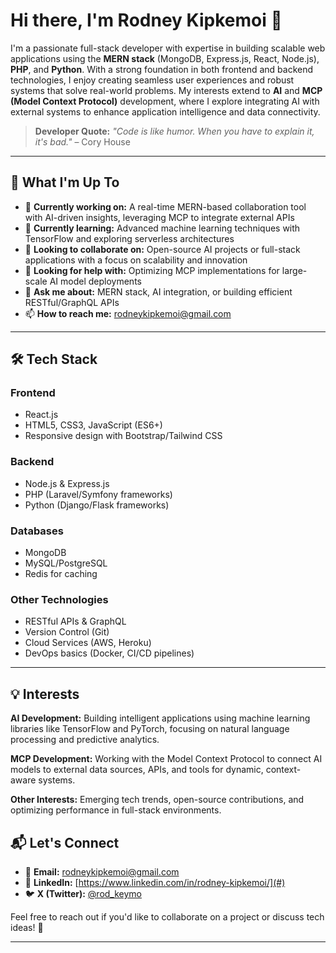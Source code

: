 # Hi there, I'm Rodney Kipkemoi 👋

I'm a passionate full-stack developer with expertise in building scalable web applications using the **MERN stack** (MongoDB, Express.js, React, Node.js), **PHP**, and **Python**. With a strong foundation in both frontend and backend technologies, I enjoy creating seamless user experiences and robust systems that solve real-world problems. My interests extend to **AI** and **MCP (Model Context Protocol)** development, where I explore integrating AI with external systems to enhance application intelligence and data connectivity.

> **Developer Quote:** *"Code is like humor. When you have to explain it, it's bad."* – Cory House

---

## 🚀 What I'm Up To

- 🔭 **Currently working on:** A real-time MERN-based collaboration tool with AI-driven insights, leveraging MCP to integrate external APIs
- 🌱 **Currently learning:** Advanced machine learning techniques with TensorFlow and exploring serverless architectures
- 👯 **Looking to collaborate on:** Open-source AI projects or full-stack applications with a focus on scalability and innovation
- 🤔 **Looking for help with:** Optimizing MCP implementations for large-scale AI model deployments
- 💬 **Ask me about:** MERN stack, AI integration, or building efficient RESTful/GraphQL APIs
- 📫 **How to reach me:** rodneykipkemoi@gmail.com

---

## 🛠️ Tech Stack

### Frontend
- React.js
- HTML5, CSS3, JavaScript (ES6+)
- Responsive design with Bootstrap/Tailwind CSS

### Backend
- Node.js & Express.js
- PHP (Laravel/Symfony frameworks)
- Python (Django/Flask frameworks)

### Databases
- MongoDB
- MySQL/PostgreSQL
- Redis for caching

### Other Technologies
- RESTful APIs & GraphQL
- Version Control (Git)
- Cloud Services (AWS, Heroku)
- DevOps basics (Docker, CI/CD pipelines)

---

## 💡 Interests

**AI Development:** Building intelligent applications using machine learning libraries like TensorFlow and PyTorch, focusing on natural language processing and predictive analytics.

**MCP Development:** Working with the Model Context Protocol to connect AI models to external data sources, APIs, and tools for dynamic, context-aware systems.

**Other Interests:** Emerging tech trends, open-source contributions, and optimizing performance in full-stack environments.


## 📬 Let's Connect

- 📧 **Email:** rodneykipkemoi@gmail.com
- 💼 **LinkedIn:** [https://www.linkedin.com/in/rodney-kipkemoi/](#)
- 🐦 **X (Twitter):** [@rod_keymo](#)

Feel free to reach out if you'd like to collaborate on a project or discuss tech ideas! 🚀

---
